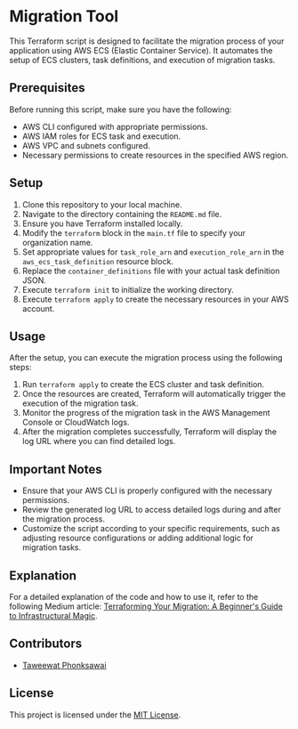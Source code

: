 # Migration Tool

This Terraform script is designed to facilitate the migration process of your application using AWS ECS (Elastic Container Service). It automates the setup of ECS clusters, task definitions, and execution of migration tasks.

## Prerequisites

Before running this script, make sure you have the following:

- AWS CLI configured with appropriate permissions.
- AWS IAM roles for ECS task and execution.
- AWS VPC and subnets configured.
- Necessary permissions to create resources in the specified AWS region.

## Setup

1. Clone this repository to your local machine.
2. Navigate to the directory containing the `README.md` file.
3. Ensure you have Terraform installed locally.
4. Modify the `terraform` block in the `main.tf` file to specify your organization name.
5. Set appropriate values for `task_role_arn` and `execution_role_arn` in the `aws_ecs_task_definition` resource block.
6. Replace the `container_definitions` file with your actual task definition JSON.
7. Execute `terraform init` to initialize the working directory.
8. Execute `terraform apply` to create the necessary resources in your AWS account.

## Usage

After the setup, you can execute the migration process using the following steps:

1. Run `terraform apply` to create the ECS cluster and task definition.
2. Once the resources are created, Terraform will automatically trigger the execution of the migration task.
3. Monitor the progress of the migration task in the AWS Management Console or CloudWatch logs.
4. After the migration completes successfully, Terraform will display the log URL where you can find detailed logs.

## Important Notes

- Ensure that your AWS CLI is properly configured with the necessary permissions.
- Review the generated log URL to access detailed logs during and after the migration process.
- Customize the script according to your specific requirements, such as adjusting resource configurations or adding additional logic for migration tasks.

## Explanation

For a detailed explanation of the code and how to use it, refer to the following Medium article: [Terraforming Your Migration: A Beginner's Guide to Infrastructural Magic](https://medium.com/@gold3nfish/terraforming-your-migration-a-beginners-guide-to-infrastructural-magic-892f620369d7).

## Contributors

- [Taweewat Phonksawai](https://github.com/gold3nfish)

## License

This project is licensed under the [MIT License](LICENSE).
